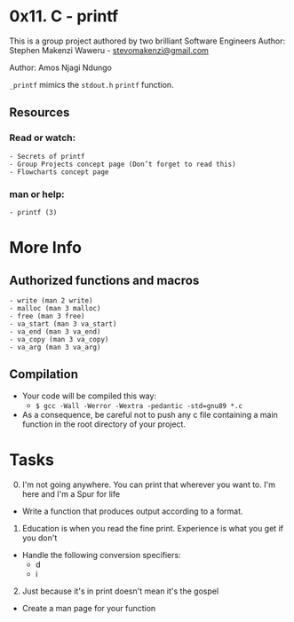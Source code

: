 # 0x11. C - printf

This is a group project authored by two brilliant Software Engineers
Author: Stephen Makenzi Waweru - stevomakenzi@gmail.com

Author: Amos Njagi Ndungo

``_printf`` mimics the ``stdout.h`` ``printf`` function.

## Resources ##
### Read or watch: ###
	- Secrets of printf
	- Group Projects concept page (Don’t forget to read this)
	- Flowcharts concept page
### man or help: ###
	- printf (3)

# More Info
## Authorized functions and macros ## 
	- write (man 2 write)
	- malloc (man 3 malloc)
	- free (man 3 free)
	- va_start (man 3 va_start)
	- va_end (man 3 va_end)
	- va_copy (man 3 va_copy)
	- va_arg (man 3 va_arg)
## Compilation ##
- Your code will be compiled this way:
	- ``$ gcc -Wall -Werror -Wextra -pedantic -std=gnu89 *.c``
- As a consequence, be careful not to push any c file containing a main function in the root directory of your project.

# Tasks
0. I'm not going anywhere. You can print that wherever you want to. I'm here and I'm a Spur for life
- Write a function that produces output according to a format.

1. Education is when you read the fine print. Experience is what you get if you don't
- Handle the following conversion specifiers:
	- d
	- i

2. Just because it's in print doesn't mean it's the gospel
- Create a man page for your function
